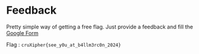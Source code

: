 # Feedback
Pretty simple way of getting a free flag. Just provide a feedback and fill the [Google Form](https://forms.gle/75MVugSTtrTEFU259)

Flag : `cruXipher{see_y0u_at_b4llm3rc0n_2024}`